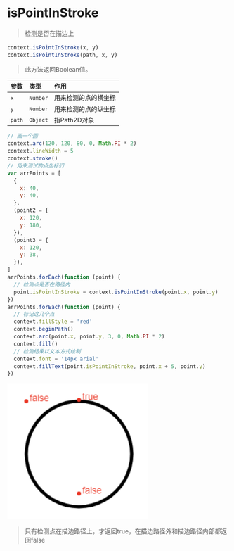 # isPointInStroke

> 检测是否在描边上

```js
context.isPointInStroke(x, y)
context.isPointInStroke(path, x, y)
```

> 此方法返回Boolean值。

| 参数   | 类型     | 作用                 |
| :----- | :------- | :------------------- |
| `x`    | `Number` | 用来检测的点的横坐标 |
| `y`    | `Number` | 用来检测的点的纵坐标 |
| `path` | `Object` | 指Path2D对象         |

```js
// 画一个圆
context.arc(120, 120, 80, 0, Math.PI * 2)
context.lineWidth = 5
context.stroke()
// 用来测试的点坐标们
var arrPoints = [
  {
    x: 40,
    y: 40,
  },
  (point2 = {
    x: 120,
    y: 180,
  }),
  (point3 = {
    x: 120,
    y: 38,
  }),
]
arrPoints.forEach(function (point) {
  // 检测点是否在路径内
  point.isPointInStroke = context.isPointInStroke(point.x, point.y)
})
arrPoints.forEach(function (point) {
  // 标记这几个点
  context.fillStyle = 'red'
  context.beginPath()
  context.arc(point.x, point.y, 3, 0, Math.PI * 2)
  context.fill()
  // 检测结果以文本方式绘制
  context.font = '14px arial'
  context.fillText(point.isPointInStroke, point.x + 5, point.y)
})
```

![](./.assets/isPointInStroke-2022-03-29-16-29-43.png)

> 只有检测点在描边路径上，才返回true，在描边路径外和描边路径内部都返回false

